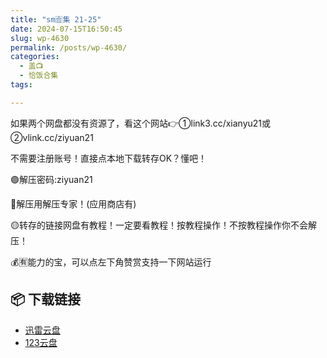 ```yaml
---
title: "sm🈴集 21-25"
date: 2024-07-15T16:50:45
slug: wp-4630
permalink: /posts/wp-4630/
categories:
  - 盖📺
  - 恰饭合集
tags:

---
```


如果两个网盘都没有资源了，看这个网站👉①link3.cc/xianyu21或②vlink.cc/ziyuan21

不需要注册账号！直接点本地下载转存OK？懂吧！

🟢解压密码:ziyuan21

🔵解压用解压专家！(应用商店有)

🟡转存的链接网盘有教程！一定要看教程！按教程操作！不按教程操作你不会解压！

💰🈶能力的宝，可以点左下角赞赏支持一下网站运行

## 📦 下载链接
- [迅雷云盘](https://blziyuan21.com/pay-download/4630?key=1b02035557&down_id=0)
- [123云盘](https://blziyuan21.com/pay-download/4630?key=1b02035557&down_id=1)

